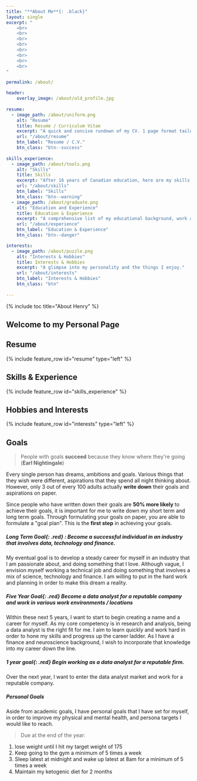 ```yaml
---
title: "**About Me**{: .black}"
layout: single
excerpt: "
    <br>
    <br>
    <br>
    <br>
    <br>
    <br>
    <br>
    <br>
"

permalink: /about/

header:
    overlay_image: /about/old_profile.jpg
    
resume:
  - image_path: /about/uniform.png
    alt: "Resume"
    title: Resume / Curriculum Vitae
    excerpt: "A quick and concise rundown of my CV. 1 page format tailored to finance and tech industries."
    url: "/about/resume"
    btn_label: "Resume / C.V." 
    btn_class: "btn--success"
    
skills_experience:
  - image_path: /about/tools.png
    alt: "Skills"
    title: Skills
    excerpt: "After 16 years of Canadian education, here are my skills and core competencies."
    url: "/about/skills"
    btn_label: "Skills" 
    btn_class: "btn--warning"
  - image_path: /about/graduate.png
    alt: "Education and Experience"
    title: Education & Experience
    excerpt: "A comprehensive list of my educational background, work and research experience, extracurricular and volunteer activities."
    url: "/about/experience"
    btn_label: "Education & Experience" 
    btn_class: "btn--danger"

interests:
  - image_path: /about/puzzle.png
    alt: "Interests & Hobbies"
    title: Interests & Hobbies
    excerpt: "A glimpse into my personality and the things I enjoy."
    url: "/about/interests"
    btn_label: "Interests & Hobbies" 
    btn_class: "btn"
    
---
```


<!--feature row 
    This feature row is to have 4 feature rows with links to showcase my different qualities. 1: Education and training, 
    2. Skills, 3. experience, 4, extracurriculars : all bundled under skills + education 
    Next: Interests + hobbies
        Sports Played: Go to the gym : Fitness, swimming (instructor) + first aid instructor 
    Resume (FIRST), clear, concise way list 
    Next: Get to know me, FAQ, views, opinions 
    Lastly: Goals, ambitions, dreams 
    RESUM
    
-->
{% include toc title="About Henry" %}

## Welcome to my Personal Page 

## Resume
{% include feature_row id="resume" type="left" %}

## Skills & Experience
{% include feature_row id="skills_experience" %}

## Hobbies and Interests
{% include feature_row id="interests" type="left" %}


## Goals 

>People with goals **succeed** because they know where they're going (**Earl Nightingale**)

Every single person has dreams, ambitions and goals. Various things that they wish were different, aspirations that they spend all night thinking about. However, only 3 out of every 100 adults actually **write down** their goals and aspirations on paper. 

Since people who have written down their goals are **50% more likely** to achieve their goals, it is important for me to write down my short term and long term goals. Through formulating your goals on paper, you are able to formulate a "goal plan". This is the **first step** in achieving your goals. 

##### **Long Term Goal**{: .red} : Become a successful individual in an industry that involves data, technology and finance. 
My eventual goal is to develop a steady career for myself in an industry that I am passionate about, and doing something that I love. Although vague, I envision myself working a technical job and doing something that involves a mix of science, technology and finance. I am willing to put in the hard work and planning in order to make this dream a reality. 

##### **Five Year Goal**{: .red}  Become a data analyst for a reputable company and work in various work environments / locations 
Within these next 5 years, I want to start to begin creating a name and a career for myself. As my core competency is in research and analysis, being a data analyst is the right fit for me. I aim to learn quickly and work hard in order to hone my skills and progress up the career ladder. As I have a finance and neuroscience background, I wish to incorporate that knowledge into my career down the line. 

##### **1 year goal**{: .red} Begin working as a data analyst for a reputable firm. 
Over the next year, I want to enter the data analyst market and work for a reputable company. 

##### Personal Goals 

Aside from academic goals, I have personal goals that I have set for myself, in order to improve my physical and mental health, and persona targets I would like to reach. 

> Due at the end of the year: 
1. lose weight until I hit my target weight of 175
2. Keep going to the gym a minimum of 5 times a week 
3. Sleep latest at midnight and wake up latest at 8am for a minimum of 5 times a week 
4. Maintain my ketogenic diet for 2 months 



